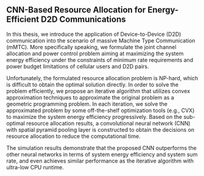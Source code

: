 ## CNN-Based Resource Allocation for Energy-Efficient D2D Communications
In this thesis, we introduce the application of Device-to-Device (D2D) communication into the scenario of massive Machine Type Communication (mMTC). More specifically speaking, we formulate the joint channel allocation and power control problem aiming at maximizing the system energy efficiency under the constraints of minimum rate requirements and power budget limitations of cellular users and D2D pairs. 

Unfortunately, the formulated resource allocation problem is NP-hard, which is difficult to obtain the optimal solution directly. In order to solve the problem efficiently, we propose an iterative algorithm that utilizes convex approximation techniques to approximate the original problem as a geometric programming problem. In each iteration, we solve the approximated problem by some off-the-shelf optimization tools (e.g., CVX) to maximize the system energy efficiency progressively. Based on the sub-optimal resource allocation results, a convolutional neural network (CNN) with spatial pyramid pooling layer is constructed to obtain the decisions on resource allocation to reduce the computational time.

The simulation results demonstrate that the proposed CNN outperforms the other neural networks in terms of system energy efficiency and system sum rate, and even achieves similar performance as the iterative algorithm with ultra-low CPU runtime.
